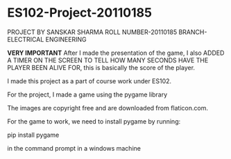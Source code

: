 # ES102-Project-20110185

PROJECT BY SANSKAR SHARMA
ROLL NUMBER-20110185
BRANCH-ELECTRICAL ENGINEERING

**VERY IMPORTANT**
After I made the presentation of the game, I also ADDED A TIMER ON THE SCREEN TO TELL HOW MANY SECONDS HAVE THE PLAYER BEEN ALIVE FOR, this is
basically the score of the player.

I made this project as a part of course work under ES102. 

For the project, I made a game using the pygame library

The images are copyright free and are downloaded from flaticon.com. 

For the game to work, we need to install pygame by running:

pip install pygame

in the command prompt in a windows machine
